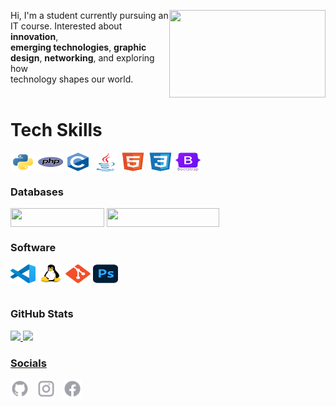 <a><img src="https://github.com/user-attachments/assets/fb25af9b-990a-4dbd-9f40-eb00f037c8ea" align="right" height="140" width="250"></a>
Hi, I'm a student currently pursuing an IT course. Interested about **innovation**, <br>**emerging technologies**, **graphic design**, **networking**, and exploring how <br> technology shapes our world.<br><br>

# Tech Skills  
<div style="display: inline_block">
  <img align="center" height="30" width="40" src="https://raw.githubusercontent.com/devicons/devicon/master/icons/python/python-original.svg">
  <img align="center" height="30" width="40" src="https://raw.githubusercontent.com/devicons/devicon/master/icons/php/php-original.svg">
  <img align="center" height="30" width="40" src="https://raw.githubusercontent.com/devicons/devicon/master/icons/c/c-original.svg">
  <img align="center" height="30" width="40" src="https://raw.githubusercontent.com/devicons/devicon/master/icons/java/java-original.svg">
  <img align="center" height="30" width="40" src="https://raw.githubusercontent.com/devicons/devicon/master/icons/html5/html5-original.svg">
  <img align="center" height="30" width="40" src="https://raw.githubusercontent.com/devicons/devicon/master/icons/css3/css3-original.svg">
  <img align="center" height="30" width="40" src="https://raw.githubusercontent.com/devicons/devicon/master/icons/bootstrap/bootstrap-original-wordmark.svg"> 
</div>


### Databases  
<div style="display: inline_block">
  <img align="center" height="30" width="150" src="https://img.shields.io/badge/phpMyAdmin-6C78C1?style=for-the-badge&logo=mysql&logoColor=white">
  <img align="center" height="30" width="180" src="https://img.shields.io/badge/Microsoft_SQL_Server-CC2927?style=for-the-badge&logo=microsoft-sql-server&logoColor=white">
</div>


### Software
<div style="display: inline_block">
  <img align="center" height="30" width="40" src="https://raw.githubusercontent.com/devicons/devicon/master/icons/vscode/vscode-original.svg"> 
  <img align="center" height="30" width="40" src="https://raw.githubusercontent.com/devicons/devicon/master/icons/linux/linux-original.svg"> 
  <img align="center" height="30" width="40" src="https://raw.githubusercontent.com/devicons/devicon/master/icons/git/git-original.svg"> 
  <img align="center" height="30" width="40" src="https://raw.githubusercontent.com/devicons/devicon/master/icons/photoshop/photoshop-original.svg">
</div><br>


### GitHub Stats
<div>
  <a href="https://github.com/lurxdel">
  <img height="180em" src="http://github-readme-streak-stats.herokuapp.com?user=lurxdel&theme=tokyonight&include_all_commits=true&count_private=true">
  <img height="180em" src="https://github-readme-stats.vercel.app/api/top-langs/?username=lurxdel&layout=compact&langs_count=7&theme=tokyonight">
</div>


### Socials
<p>
  <a href="https://github.com/lurxdel"><img width="30px" src="./github.svg" alt="GitHub"></a>&nbsp;&nbsp;
  <a href="https://instagram.com/lurxdel"><img width="30px" src="./instagram.svg" alt="Instagram"></a>&nbsp;&nbsp;
  <a href="https://facebook.com/dulangon.luredel"><img width="30px" src="./facebook.svg" alt="Facebook"></a>
</p>
